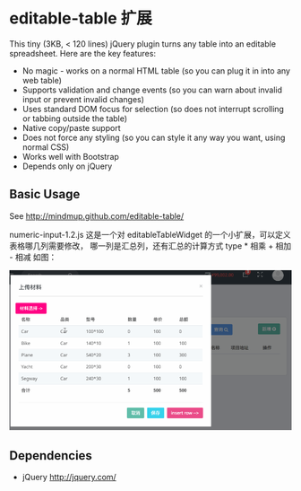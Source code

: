 editable-table 扩展
=================

This tiny (3KB, < 120 lines) jQuery plugin turns any table into an editable spreadsheet. Here are the key features:

* No magic - works on a normal HTML table (so you can plug it in into any web
table)
* Supports validation and change events (so you can warn about invalid input or
prevent invalid changes)
* Uses standard DOM focus for selection (so does not interrupt scrolling or
tabbing outside the table)
* Native copy/paste support
* Does not force any styling (so you can style it any way you want, using normal
CSS)
* Works well with Bootstrap
* Depends only on jQuery

Basic Usage
-----------

See http://mindmup.github.com/editable-table/

numeric-input-1.2.js
这是一个对 editableTableWidget 的一个小扩展，可以定义表格哪几列需要修改，
哪一列是汇总列，还有汇总的计算方式  type * 相乘 + 相加 - 相减
如图：

![screenshots_1](https://github.com/ulongx/editable-table/blob/master/screenshots_1.gif?raw=true)

Dependencies
------------
* jQuery http://jquery.com/
